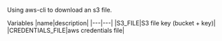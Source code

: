 Using aws-cli to download an s3 file.

Variables
|name|description|
|---|---|
|S3_FILE|S3 file key (bucket + key)|
|CREDENTIALS_FILE|aws credentials file|

